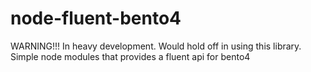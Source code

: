 # node-fluent-bento4
WARNING!!! In heavy development. Would hold off in using this library.
Simple node modules that provides a fluent api for bento4
